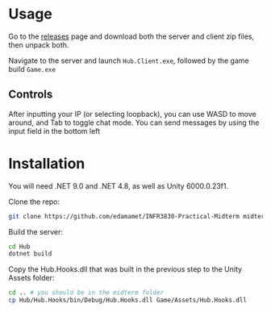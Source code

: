 # Usage

Go to the [releases](https://github.com/edamamet/INFR3830-Practical-Midterm/releases) page and download both the server and client zip files, then unpack both.

Navigate to the server and launch `Hub.Client.exe`, followed by the game build `Game.exe`

## Controls
After inputting your IP (or selecting loopback), you can use WASD to move around, and Tab to toggle chat mode. You can send messages by using the input field in the bottom left

# Installation
You will need .NET 9.0 and .NET 4.8, as well as Unity 6000.0.23f1.

Clone the repo:
```bash
git clone https://github.com/edamamet/INFR3830-Practical-Midterm midterm
```

Build the server:
```bash
cd Hub
dotnet build
```

Copy the Hub.Hooks.dll that was built in the previous step to the Unity Assets folder:
```bash
cd .. # you should be in the midterm folder
cp Hub/Hub.Hooks/bin/Debug/Hub.Hooks.dll Game/Assets/Hub.Hooks.dll
```
